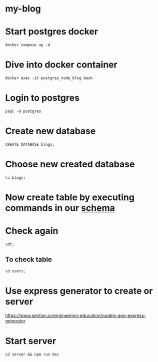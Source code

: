 # my-blog

# Start postgres docker

`docker compose up -d`

# Dive into docker container
`docker exec -it postgres_node_blog bash`
# Login to postgres
`psql -U postgres`
# Create new database

`CREATE DATABASE blogs;`
# Choose new created database
`\c blogs; `

# Now create table by executing commands in our [schema](./utils/schema.sql)

# Check again
`\dt;`
## To check table 
`\d users;`

# Use express generator to create or server
https://www.section.io/engineering-education/nodejs-app-express-generator

# Start server
`cd server && npm run dev`
